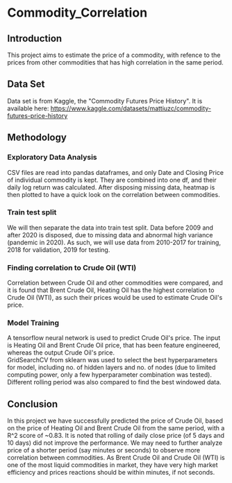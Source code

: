 # Commodity_Correlation
## Introduction
This project aims to estimate the price of a commodity, with refence to the prices from other commodities that has high correlation in the same period.

## Data Set
Data set is from Kaggle, the "Commodity Futures Price History". It is available here: https://www.kaggle.com/datasets/mattiuzc/commodity-futures-price-history

## Methodology
### Exploratory Data Analysis
CSV files are read into pandas dataframes, and only Date and Closing Price of individual commodity is kept. They are combined into one df, and their daily log return was calculated. After disposing missing data, heatmap is then plotted to have a quick look on the correlation between commodities.

### Train test split
We will then separate the data into train test split. Data before 2009 and after 2020 is disposed, due to missing data and abnormal high variance (pandemic in 2020). As such, we will use data from 2010-2017 for training, 2018 for validation, 2019 for testing.

### Finding correlation to Crude Oil (WTI)
Correlation between Crude Oil and other commodities were compared, and it is found that Brent Crude Oil, Heating Oil has the highest correlation to Crude Oil (WTI), as such their prices would be used to estimate Crude Oil's price.

### Model Training
A tensorflow neural network is used to predict Crude Oil's price. The input is Heating Oil and Brent Crude Oil price, that has been feature engineered, whereas the output Crude Oil's price.</br>
GridSearchCV from sklearn was used to select the best hyperparameters for model, including no. of hidden layers and no. of nodes (due to limited computing power, only a few hyperparameter combination was tested).</br>
Different rolling period was also compared to find the best windowed data.

## Conclusion
In this project we have successfully predicted the price of Crude Oil, based on the price of Heating Oil and Brent Crude Oil from the same period, with a R^2 score of ~0.83. It is noted that rolling of daily close price (of 5 days and 10 days) did not improve the performance. We may need to further analyze price of a shorter period (say minutes or seconds) to observe more correlation between commodities. As Brent Crude Oil and Crude Oil (WTI) is one of the most liquid commodities in market, they have very high market efficiency and prices reactions should be within minutes, if not seconds.
